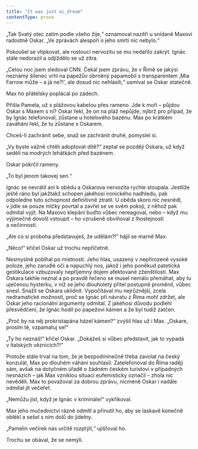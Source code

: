 ```yaml
---
title: "It was just a\_dream"
contentType: prose
---
```


<section>

„Tak Svatý otec zatím podle všeho žije,“ oznamoval nazítří u snídaně Maxovi radostně Oskar. „Ve zprávách alespoň o jeho smrti nic nebylo.“

Pokoušel se vtipkovat, ale rostoucí nervozitu se mu nedařilo zakrýt. Ignác stále nedorazil a odjíždělo se už zítra.

„Celou noc jsem sledoval CNN. Čekal jsem zprávu, že v Římě se jakýsi neznámý šílenec vrhl na papežův obrněný papamobil s transparentem ‚Mia Farrow může – a já ne?!‘, ale dosud nic nehlásili,“ usmíval se Oskar statečně.

Max ho přátelsky poplácal po zádech.

Přišla Pamela, už s plážovou kabelou přes rameno. Jde k moři – půjdou Oskar s Maxem s ní? Oskar řekl, že on na pláž nepůjde, nýbrž pro případ, že by Ignác telefonoval, zůstane u hotelového bazénu. Max po krátkém zaváhání řekl, že tu zůstane s Oskarem.

Chceš-li zachránit sebe, snaž se zachránit druhé, pomyslel si.

„Vy byste vážně chtěli adoptovat dítě?“ zeptal se později Oskara, už když seděli na modrých lehátkách před bazénem.

Oskar pokrčil rameny.

„To byl jenom takovej sen.“

Ignác se nevrátil ani k obědu a Oskarova nervozita rychle stoupala. Jestliže ještě ráno byl jakžtakž schopen jakéhosi ironického nadhledu, pak odpoledne tuto schopnost definitivně ztratil. U oběda skoro nic nesnědl, v jídle se pouze mlčky povrtal a zavřel se ve svém pokoji, z něhož pak odmítal vyjít. Na Maxovo klepání buďto vůbec nereagoval, nebo – když mu výjimečně dovolil vstoupit – ho vzrušeně obviňoval z lhostejnosti a nečinnosti.

„Ale co si proboha představuješ, že udělám?!“ hájil se marně Max.

„Něco!“ křičel Oskar už trochu nepříčetně.

Nesmyslně pobíhal po místnosti. Jeho hlas, usazený v nepřirozeně vysoké poloze, jeho zarudlé oči a napuchlý nos, jakož i jeho poněkud patetická gestikulace vzbuzovaly nepříjemný dojem afektované zženštilosti. Max Oskara takhle neznal a po pravdě řečeno se musel nemálo přemáhat, aby tu uječenou hysterku, v níž se jeho dlouholetý přítel postupně proměnil, vůbec snesl. Snažil se Oskara uklidnit. Vypočítával mu nejrůznější, zcela nedramatické možnosti, proč se Ignác při návratu z Říma mohl zdržet, ale Oskar jeho racionální argumenty odmítal. Z jakéhosi důvodu podlehl přesvědčení, že Ignác hodil po papežovi kámen a že byl tudíž zatčen.

„Proč by na něj prokristapána házel kámen?“ zvýšil hlas už i Max. „Oskare, prosím tě, vzpamatuj se!“

„Ty ho neznáš!“ křičel Oskar. „Dokážeš si vůbec představit, jak to vypadá v italských věznicích?!“

Protože stále trval na tom, že je bezpodmínečně třeba zavolat na český konzulát, Max po dlouhém váhání souhlasil. Zatelefonoval do Říma raději sám, avšak na dotyčném úřadě o žádném českém turistovi v případných nesnázích – jak Max vzniklou situaci eufemisticky označil – zhola nic nevěděli. Max to považoval za dobrou zprávu, nicméně Oskar i nadále odmítal jít večeřet.

„Nemůžu jíst, když je Ignác v kriminále!“ vykřikoval.

Max jeho mučednictví rázně odmítl a přinutil ho, aby se laskavě konečně oblékl a sešel s ním dolů do jídelny.

„Pamelin večírek nás určitě rozptýlí,“ ujišťoval ho.

Trochu se obával, že se nemýlí.

</section>
